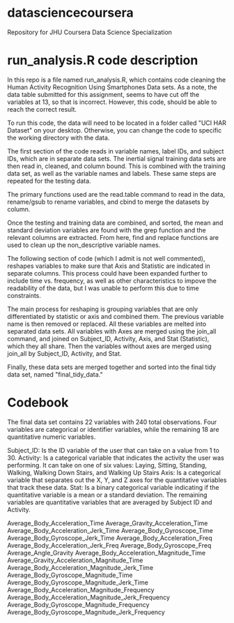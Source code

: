# datasciencecoursera
Repository for JHU Coursera Data Science Specialization

# run_analysis.R code description
In this repo is a file named run_analysis.R, which contains code cleaning the Human Activity Recognition Using Smartphones Data sets. As a note, the data table submitted for this assignment, seems to have cut off the variables at 13, so that is incorrect. However, this code, should be able to reach the correct result.

To run this code, the data will need to be located in a folder called "UCI HAR Dataset" on your desktop. Otherwise, you can change the code to specific the working directory with the data.

The first section of the code reads in variable names, label IDs, and  subject IDs, which are in separate data sets. The inertial signal training data sets are then read in, cleaned, and column bound. This is combined with the training data set, as well as the variable names and labels. These same steps are repeated for the testing data.

The primary functions used are the read.table command to read in the data, rename/gsub to rename variables, and cbind to merge the datasets by column.

Once the testing and training data are combined, and sorted, the mean and standard deviation variables are found with the grep function and the relevant columns are extracted. From here, find and replace functions are used to clean up the non_descriptive variable names.

The following section of code (which I admit is not well commented), reshapes variables to make sure that Axis and Statistic are indicated in separate columns. This process could have been expanded further to include time vs. frequency, as well as other characteristics to impove the readability of the data, but I was unable to perform this due to time constraints.

The main process for reshaping is grouping variables that are only differentiated by statistic or axis and combined them. The previous variable name is then removed or replaced. All these variables are melted into separated data sets. All variables with Axes are merged using the join_all command, and joined on Subject_ID, Activity, Axis, and Stat (Statistic), which they all share. Then the variables without axes are merged using join_all by Subject_ID, Activity, and Stat.

Finally, these data sets are merged together and sorted into the final tidy data set, named "final_tidy_data."

# Codebook

The final data set contains 22 variables with 240 total observations. Four variables are categorical or identifier variables, while the remaining 18 are quantitative numeric variables. 

Subject_ID:  Is the ID variable of the user that can take on a value from 1 to 30.
Activity:  Is a categorical variable that indicates the activity the user was performing. It can take on one of six values:  Laying, Sitting, Standing, Walking, Walking Down Stairs, and Walking Up Stairs
Axis: Is a categorical variable that separates out the X, Y, and Z axes for the quantitative variables that track these data.
Stat: Is a binary categorical variable indicating if the quantitative variable is a mean or a standard deviation.
The remaining variables are quantitative variables that are averaged by Subject ID and Activity.

Average_Body_Acceleration_Time
Average_Gravity_Acceleration_Time
Average_Body_Acceleration_Jerk_Time
Average_Body_Gyroscope_Time
Average_Body_Gyroscope_Jerk_Time
Average_Body_Acceleration_Freq
Average_Body_Acceleration_Jerk_Freq
Average_Body_Gyroscope_Freq	Average_Angle_Gravity	Average_Body_Acceleration_Magnitude_Time	Average_Gravity_Acceleration_Magnitude_Time	Average_Body_Acceleration_Magnitude_Jerk_Time	Average_Body_Gyroscope_Magnitude_Time	Average_Body_Gyroscope_Magnitude_Jerk_Time	Average_Body_Acceleration_Magnitude_Frequency	Average_Body_Acceleration_Magnitude_Jerk_Frequency	Average_Body_Gyroscope_Magnitude_Frequency	Average_Body_Gyroscope_Magnitude_Jerk_Frequency







